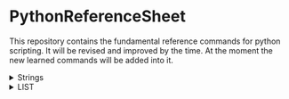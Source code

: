 # PythonReferenceSheet
This repository contains the fundamental reference commands for python scripting. It will be revised and improved by the time. At the moment the new learned commands will be added into it. 

<details><summary>Strings</summary>
<p>

```python
#SUBSTRING SELECTION
>>> mystring = 'abcdefgh'
>>> mystring[:]
'abcdefgh'
>>> mystring[2:]
'cdefgh'
>>> mystring[:3]
'abc'
>>> mystring[-1]
'h'
>>> mystring[1:-2]
'bcdef'
>>> mystring[-2:]
'gh'
>>> mystring[:-2]
'abcdef'
```

```python
#STEP SIZE IN STRING
>>> mystring[::1]
'abcdefgh'
>>> mystring[::2]
'aceg'
```

```python
#FORMATING 
>>> user_info = "Person name {}. Dept name {}.".format("Ismail","NOC")
>>> user_info
'Person name ismail. Dept name NOC.'
>>> user_info = "Person name {name} Dept name {dept}".format(name="Ismail", dept="NOC")
>>> user_info
'Person name Ismail Dept name NOC'
```

</p>
</details>

<details><summary>LIST</summary>
<p>

```python
#LIST FLEXIBILITY
##LIST WITH DIFFERENT TYPE OF DATA
>>> print('x' in [1,2,3,'x',[1,2,3,4],'ismail'])
True
>>> print([1,2,3,'x',[1,2,3,4],'ismail'])
[1, 2, 3, 'x', [1, 2, 3, 4], 'ismail']
>>> mylist=[1, 2, 3, 'x', [1, 2, 3, 4], 'ismail']
>>> print(mylist[-1])
ismail
```

```python
##EXTEND LIST BY ANOTHER LIST
>>> mylist2=[4,5,6,7]
>>> mylist.extend(mylist2)
>>> print(mylist)
[1, 2, 3, 'x', [1, 2, 3, 4], 'ismail', 4, 5, 6, 7]
```

```python
##POP FROM LIST
>>> print(mylist)
[1, 2, 3, 'x', [1, 2, 3, 4], 'ismail', 4, 5, 6, 7]
>>> mylist.pop()
7
```


```python
##POP FROM LIST BY INDEX
>>> print(mylist)
[1, 2, 3, 'x', [1, 2, 3, 4], 'ismail', 4, 5, 6]
>>> mylist.pop(2)
3
>>> print(mylist)
[1, 2, 'x', [1, 2, 3, 4], 'ismail', 4, 5, 6]
>>> mylist.pop(-2)
5
>>> print(mylist)
[1, 2, 'x', [1, 2, 3, 4], 'ismail', 4, 6]
```

```python
##REVERSE LIST 
>>> print(mylist)
[1, 2, 'x', [1, 2, 3, 4], 'ismail', 4, 6]
>>> mylist.reverse()
>>> print(mylist)
[6, 4, 'ismail', [1, 2, 3, 4], 'x', 2, 1]
```

```python
##NESTED LIST
>>> print(mylist)
[6, 4, 'ismail', [1, 2, 3, 4], 'x', 2, 1]
>>> print(mylist[3][1])
2
>>> print(mylist[2][1])
s
>>> print(mylist[0][1])
Traceback (most recent call last):
  File "<stdin>", line 1, in <module>
TypeError: 'int' object is not subscriptable
>>>
```

</p>
</details>
